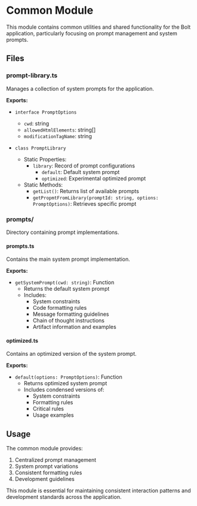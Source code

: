 # Common Module

This module contains common utilities and shared functionality for the Bolt application, particularly focusing on prompt management and system prompts.

## Files

### prompt-library.ts

Manages a collection of system prompts for the application.

**Exports:**

- `interface PromptOptions`

  - `cwd`: string
  - `allowedHtmlElements`: string[]
  - `modificationTagName`: string

- `class PromptLibrary`
  - Static Properties:
    - `library`: Record of prompt configurations
      - `default`: Default system prompt
      - `optimized`: Experimental optimized prompt
  - Static Methods:
    - `getList()`: Returns list of available prompts
    - `getPropmtFromLibrary(promptId: string, options: PromptOptions)`: Retrieves specific prompt

### prompts/

Directory containing prompt implementations.

#### prompts.ts

Contains the main system prompt implementation.

**Exports:**

- `getSystemPrompt(cwd: string)`: Function
  - Returns the default system prompt
  - Includes:
    - System constraints
    - Code formatting rules
    - Message formatting guidelines
    - Chain of thought instructions
    - Artifact information and examples

#### optimized.ts

Contains an optimized version of the system prompt.

**Exports:**

- `default(options: PromptOptions)`: Function
  - Returns optimized system prompt
  - Includes condensed versions of:
    - System constraints
    - Formatting rules
    - Critical rules
    - Usage examples

## Usage

The common module provides:

1. Centralized prompt management
2. System prompt variations
3. Consistent formatting rules
4. Development guidelines

This module is essential for maintaining consistent interaction patterns and development standards across the application.
